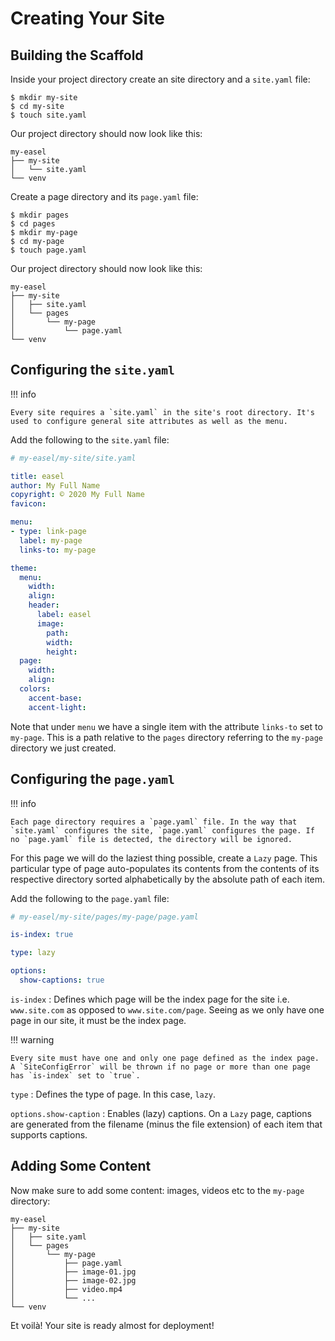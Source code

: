 # Creating Your Site

## Building the Scaffold

Inside your project directory create an site directory and a `site.yaml` file:

``` console
$ mkdir my-site
$ cd my-site
$ touch site.yaml
```

Our project directory should now look like this:

``` plaintext
my-easel
├── my-site
│   └── site.yaml
└── venv
```

Create a page directory and its `page.yaml` file:

``` console
$ mkdir pages
$ cd pages
$ mkdir my-page
$ cd my-page
$ touch page.yaml
```

Our project directory should now look like this:

``` plaintext
my-easel
├── my-site
│   ├── site.yaml
│   └── pages
│       └── my-page
│           └── page.yaml
└── venv
```

## Configuring the `site.yaml`

!!! info

    Every site requires a `site.yaml` in the site's root directory. It's used to configure general site attributes as well as the menu.

Add the following to the `site.yaml` file:

``` yaml
# my-easel/my-site/site.yaml

title: easel
author: My Full Name
copyright: © 2020 My Full Name
favicon:

menu:
- type: link-page
  label: my-page
  links-to: my-page

theme:
  menu:
    width:
    align:
    header:
      label: easel
      image:
        path:
        width:
        height:
  page:
    width:
    align:
  colors:
    accent-base:
    accent-light:
```

Note that under `menu` we have a single item with the attribute `links-to` set to `my-page`. This is a path relative to the `pages` directory referring to the `my-page` directory we just created.

## Configuring the `page.yaml`

!!! info

    Each page directory requires a `page.yaml` file. In the way that `site.yaml` configures the site, `page.yaml` configures the page. If no `page.yaml` file is detected, the directory will be ignored.

For this page we will do the laziest thing possible, create a `Lazy` page. This particular type of page auto-populates its contents from the contents of its respective directory sorted alphabetically by the absolute path of each item.

Add the following to the `page.yaml` file:

``` yaml
# my-easel/my-site/pages/my-page/page.yaml

is-index: true

type: lazy

options:
  show-captions: true
```

`is-index`
:   Defines which page will be the index page for the site i.e. `www.site.com` as opposed to `www.site.com/page`. Seeing as we only have one page in our site, it must be the index page.

!!! warning

    Every site must have one and only one page defined as the index page. A `SiteConfigError` will be thrown if no page or more than one page has `is-index` set to `true`.

`type`
:   Defines the type of page. In this case, `lazy`.

`options.show-caption`
:   Enables (lazy) captions. On a `Lazy` page, captions are generated from the filename (minus the file extension) of each item that supports captions.

## Adding Some Content

Now make sure to add some content: images, videos etc to the `my-page` directory:

``` plaintext
my-easel
├── my-site
│   ├── site.yaml
│   └── pages
│       └── my-page
│           ├── page.yaml
│           ├── image-01.jpg
│           ├── image-02.jpg
│           ├── video.mp4
│           └── ...
└── venv
```

Et voilà! Your site is ready almost for deployment!
